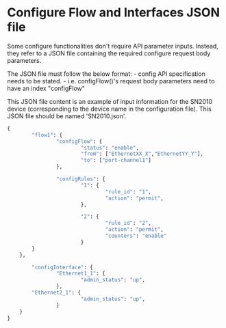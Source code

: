 # Configure Flow and Interfaces JSON file

<p> Some configure functionalities don't require API parameter inputs. Instead, they refer to a JSON file containing the required configure request body parameters.</p>

<p> The JSON file must follow the below format:
- config API specification needs to be stated. 
  - i.e. configFlow()'s request body parameters need to have an index "configFlow"
</p>

<p> This JSON file content is an example of input information for the SN2010 device (corresponding to the device name in the configuration file). This JSON file should be named 'SN2010.json'. </p> 

```py
{
        "flow1": {
                "configFlow": {
                        "status": "enable",
                        "from": ["EthernetXX_X","EthernetYY_Y"],
                        "to": ["port-channel1"]
                },

                "configRules": {
                        "1": {
                                "rule_id": "1",
                                "action": "permit",
                        },

                        "2": {
                                "rule_id": "2",
                                "action": "permit",
                                "counters": "enable"
                        }
		}
	},

        "configInterface": {
                "Ethernet1_1": {
                        "admin_status": "up",
                },
		"Ethernet2_1": {
                        "admin_status": "up",
                }
	}
}
```
